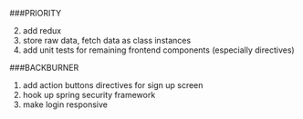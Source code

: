 ###PRIORITY

2. add redux
3. store raw data, fetch data as class instances
4. add unit tests for remaining frontend components (especially directives)

###BACKBURNER

1. add action buttons directives for sign up screen
2. hook up spring security framework
3. make login responsive
